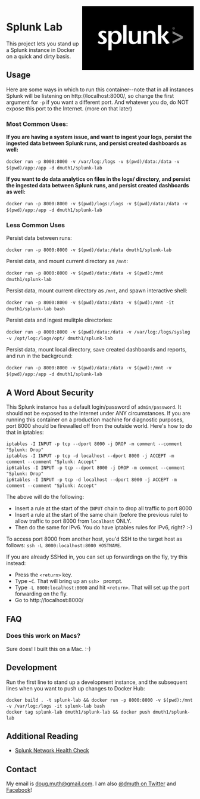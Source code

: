 
<img src="img/splunk-logo.jpg" width="300" align="right" />

# Splunk Lab

This project lets you stand up a Splunk instance in Docker on a quick and dirty basis.


## Usage

Here are some ways in which to run this container--note that in all instances Splunk will
be listening on http://localhost:8000/, so change the first argument for `-p` if you want
a different port.  And whatever you do, do NOT expose this port to the Internet. (more on that later)

### Most Common Uses:

**If you are having a system issue, and want to ingest your logs, persist the ingested data between Splunk runs, and persist 
created dashboards as well:**

`docker run -p 8000:8000 -v /var/log:/logs -v $(pwd)/data:/data -v $(pwd)/app:/app -d dmuth1/splunk-lab`

**If you want to do data analytics on files in the logs/ directory, and persist the ingested data between Splunk runs, and
persist created dashboards as well:**

`docker run -p 8000:8000 -v $(pwd)/logs:/logs -v $(pwd)/data:/data -v $(pwd)/app:/app -d dmuth1/splunk-lab`


### Less Common Uses

Persist data between runs:

`docker run -p 8000:8000 -v $(pwd)/data:/data dmuth1/splunk-lab`

Persist data, and mount current directory as `/mnt`:

`docker run -p 8000:8000 -v $(pwd)/data:/data -v $(pwd):/mnt dmuth1/splunk-lab`

Persist data, mount current directory as `/mnt`, and spawn interactive shell:

`docker run -p 8000:8000 -v $(pwd)/data:/data -v $(pwd):/mnt -it dmuth1/splunk-lab bash`

Persist data and ingest mulitple directories:

`docker run -p 8000:8000 -v $(pwd)/data:/data -v /var/log:/logs/syslog -v /opt/log:/logs/opt/ dmuth1/splunk-lab`

Persist data, mount local directory, save created dashboards and reports, and run in the background:

`docker run -p 8000:8000 -v $(pwd)/data:/data -v $(pwd):/mnt -v $(pwd)/app:/app -d dmuth1/splunk-lab`


## A Word About Security

This Splunk instance has a default login/password of `admin/password`.  It should not be exposed
to the Internet under ANY circumstances.  If you are running this container on a production machine
for diagnostic purposes, port 8000 should be firewalled off from the outside world.  Here's how to do 
that in iptables:

```
iptables -I INPUT -p tcp --dport 8000 -j DROP -m comment --comment "Splunk: Drop"
iptables -I INPUT -p tcp -d localhost --dport 8000 -j ACCEPT -m comment --comment "Splunk: Accept"
ip6tables -I INPUT -p tcp --dport 8000 -j DROP -m comment --comment "Splunk: Drop"
ip6tables -I INPUT -p tcp -d localhost --dport 8000 -j ACCEPT -m comment --comment "Splunk: Accept"
```

The above will do the following:

- Insert a rule at the start of the `INPUT` chain to drop all traffic to port 8000
- Insert a rule at the start of the same chain (before the previous rule) to allow traffic to port 8000 from `localhost` ONLY.
- Then do the same for IPv6.  You do have iptables rules for IPv6, right? :-)


To access port 8000 from another host, you'd SSH to the target host as follows:
`ssh -L 8000:localhost:8000 HOSTNAME`.

If you are already SSHed in, you can set up forwardings on the fly, try this instead:
- Press the `<return>` key.
- Type `~C`.  That will bring up an `ssh> ` prompt.
- Type `-L 8000:localhost:8000` and hit `<return>`.  That will set up the port forwarding on the fly.
- Go to http://localhost:8000/

## FAQ

### Does this work on Macs?

Sure does!  I built this on a Mac. :-)



## Development

Run the first line to stand up a development instance, and the subsequent 
lines when you want to push up changes to Docker Hub:

```
docker build . -t splunk-lab && docker run -p 8000:8000 -v $(pwd):/mnt -v /var/log:/logs -it splunk-lab bash
docker tag splunk-lab dmuth1/splunk-lab && docker push dmuth1/splunk-lab
```


## Additional Reading

- <a href="https://github.com/dmuth/splunk-network-health-check">Splunk Network Health Check</a>


## Contact

My email is doug.muth@gmail.com.  I am also <a href="http://twitter.com/dmuth">@dmuth on Twitter</a> 
and <a href="http://facebook.com/dmuth">Facebook</a>!






